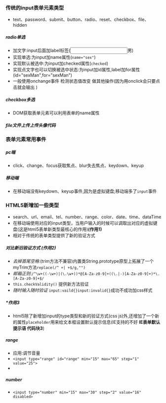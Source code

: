 ### 传统的input表单元素类型
- text、password、submit、button、radio、reset、checkbox、file、hidden
##### radio单选
- 加文字:input后面加label标签(<input><label>男</label>)
- 实现单选:为input加name属性(`name="sex"`)
- 实现默认被选中:为input加checked属性(`checked`)
- 实现点文字也可以切换被选中状态:为input加id属性,label加for属性(id="sexMan",for="sexMan")
- 一般使用onchange事件 检测状态值改变 做其他操作(因为用onclick会只要点击就会输出 )
##### checkbox多选
- DOM获取表单元素可以利用表单的name属性
##### file文件上传*上传头像代码*
### 表单元素常用事件
##### pc端
- click、change、focus获取焦点、blur失去焦点、keydown、keyup
##### 移动端
- 在移动端没有keydown、keyup事件,因为是虚拟键盘;移动端多了`input`事件
### HTML5新增加一些类型
- search、url、email、tel、number、range、color、date、time、dataTime
- 在移动端使用对应的input类型，当用户输入的时候可以调取出对应的虚拟键盘(这是html5表单新类型最核心的作用)**(作用1)**
- 相对于传统的表单类型提供了新的验证方式
##### 对比新旧验证方式 **(作用2)**
- *去掉首尾空格*:(trim方法不兼容)内置类String.prototype原型上拓展了一个myTrim方法`replace(/^ +| +$/g,"")`
- *邮箱正则*:`/^\w+((-\w+)|(\.\w+))*@[A-Za-z0-9]+((\.|-)[A-Za-z0-9]+)*\.[A-Za-z0-9]+$/`
- `this.checkValidity()` 提供新方法验证
- *随时输入随时验证* `input:vaild{}input:invalid{}`成功不成功加css样式
##### ***作用3**
- html5除了新增加input的type类型和新的验证方式(css js)外,还增加了一个新的属性`placeholder`用来给文本框设置默认提示信息(IE支持的不好 **IE表单默认提示语 代码块3**)
##### range
- 应用:调节音量
- `<input type="range" id="range" min="15" max="65" step="1" value="25">`
-
##### number
- `<input type="number" min="15" max="30" step="2" value="16" disabled>`
